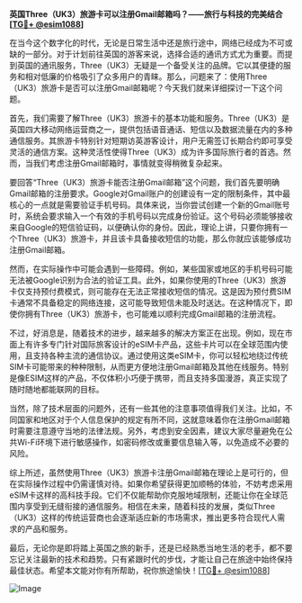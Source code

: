 **英国Three（UK3）旅游卡可以注册Gmail邮箱吗？——旅行与科技的完美结合[[TG💪+ @esim1088](https://t.me/s/esim1088)]**

在当今这个数字化的时代，无论是日常生活中还是旅行途中，网络已经成为不可或缺的一部分。对于计划前往英国的游客来说，选择合适的通讯方式尤为重要。而提到英国的通讯服务，Three（UK3）无疑是一个备受关注的品牌。它以其便捷的服务和相对低廉的价格吸引了众多用户的青睐。那么，问题来了：使用Three（UK3）旅游卡是否可以注册Gmail邮箱呢？今天我们就来详细探讨一下这个问题。

首先，我们需要了解Three（UK3）旅游卡的基本功能和服务。Three（UK3）是英国四大移动网络运营商之一，提供包括语音通话、短信以及数据流量在内的多种通信服务。其旅游卡特别针对短期访英游客设计，用户无需签订长期合约即可享受灵活的通信方案。这种灵活性使得Three（UK3）成为许多国际旅行者的首选。然而，当我们考虑注册Gmail邮箱时，事情就变得稍微复杂起来。

要回答“Three（UK3）旅游卡能否注册Gmail邮箱”这个问题，我们首先要明确Gmail邮箱的注册要求。Google对Gmail账户的创建设有一定的限制条件，其中最核心的一点就是需要验证手机号码。具体来说，当你尝试创建一个新的Gmail账号时，系统会要求输入一个有效的手机号码以完成身份验证。这个号码必须能够接收来自Google的短信验证码，以便确认你的身份。因此，理论上讲，只要你拥有一个Three（UK3）旅游卡，并且该卡具备接收短信的功能，那么你就应该能够成功注册Gmail邮箱。

然而，在实际操作中可能会遇到一些障碍。例如，某些国家或地区的手机号码可能无法被Google识别为合法的验证工具。此外，如果你使用的Three（UK3）旅游卡仅支持预付费模式，则可能存在无法正常接收短信的情况。这是因为预付费SIM卡通常不具备稳定的网络连接，这可能导致短信未能及时送达。在这种情况下，即使你拥有Three（UK3）旅游卡，也可能难以顺利完成Gmail邮箱的注册流程。

不过，好消息是，随着技术的进步，越来越多的解决方案正在出现。例如，现在市面上有许多专门针对国际旅客设计的eSIM卡产品，这些卡片可以在全球范围内使用，且支持各种主流的通信协议。通过使用这类eSIM卡，你可以轻松地绕过传统SIM卡可能带来的种种限制，从而更方便地注册Gmail邮箱及其他在线服务。特别是像ESIM这样的产品，不仅体积小巧便于携带，而且支持多国漫游，真正实现了随时随地都能联网的目标。

当然，除了技术层面的问题外，还有一些其他的注意事项值得我们关注。比如，不同国家和地区对于个人信息保护的规定有所不同，这就意味着你在注册Gmail邮箱时需要注意遵守当地的法律法规。另外，考虑到安全因素，建议大家尽量避免在公共Wi-Fi环境下进行敏感操作，如密码修改或重要信息输入等，以免造成不必要的风险。

综上所述，虽然使用Three（UK3）旅游卡注册Gmail邮箱在理论上是可行的，但在实际操作过程中仍需谨慎对待。如果你希望获得更加顺畅的体验，不妨考虑采用eSIM卡这样的高科技手段。它们不仅能帮助你克服地域限制，还能让你在全球范围内享受到无缝衔接的通信服务。相信在未来，随着科技的发展，类似Three（UK3）这样的传统运营商也会逐渐适应新的市场需求，推出更多符合现代人需求的产品和服务。

最后，无论你是即将踏上英国之旅的新手，还是已经熟悉当地生活的老手，都不要忘记关注最新的技术和趋势。只有紧跟时代的步伐，才能让自己在旅途中始终保持最佳状态。希望本文能对你有所帮助，祝你旅途愉快！[[TG💪+ @esim1088](https://t.me/s/esim1088)]  

![Image](https://i.postimg.cc/4NQfJmqS/Snipaste-2025-05-13-00-14-12.png)